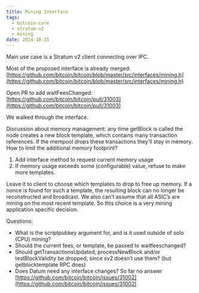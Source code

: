 ```yaml
---
title: Mining Interface
tags:
  - bitcoin-core
  - stratum-v2
  - mining
date: 2024-10-15
---
```

Main use case is a Stratum v2 client connecting over IPC.

Most of the proposed interface is already merged:
[https://github.com/bitcoin/bitcoin/blob/master/src/interfaces/mining.h](https://github.com/bitcoin/bitcoin/blob/master/src/interfaces/mining.h)

Open PR to add waitFeesChanged: [https://github.com/bitcoin/bitcoin/pull/31003](https://github.com/bitcoin/bitcoin/pull/31003)

We walked through the interface.

Discussion about memory management: any time getBlock is called the node creates a new block template, which contains many transaction references. If the mempool drops these transactions they’ll stay in memory. How to limit the additional memory footprint?

1. Add interface method to request current memory usage
2. If memory usage exceeds some (configurable) value, refuse to make more templates.

Leave it to client to choose which templates to drop to free up memory. If a nonce is found for such a template, the resulting block can no longer be reconstructed and broadcast. We also can’t assume that all ASIC’s are mining on the most recent template. So this choice is a very mining application specific decision. 

Questions:

- What is the scriptpubkey argument for, and is it used outside of solo (CPU) mining?
- Should the current fees, or template, be passed to waitfeeschanged?
- Should getTransactionsUpdated, processNewBlock and/or testBlockValidity be dropped, since sv2 doesn’t use them? (but getblocktemplate RPC does)
- Does Datum need any interface changes? So far no answer [https://github.com/bitcoin/bitcoin/issues/31002](https://github.com/bitcoin/bitcoin/issues/31002)
